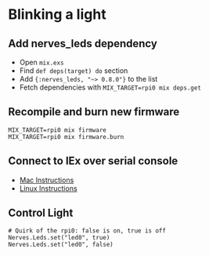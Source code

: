 Blinking a light
================

## Add nerves_leds dependency

* Open `mix.exs`
* Find `def deps(target) do` section
* Add `{:nerves_leds, "~> 0.8.0"}` to the list
* Fetch dependencies with `MIX_TARGET=rpi0 mix deps.get`

## Recompile and burn new firmware

```
MIX_TARGET=rpi0 mix firmware
MIX_TARGET=rpi0 mix firmware.burn
```

## Connect to IEx over serial console

* [Mac Instructions](console/mac.md)
* [Linux Instructions](console/linux.md)

## Control Light

```
# Quirk of the rpi0: false is on, true is off
Nerves.Leds.set("led0", true)
Nerves.Leds.set("led0", false)
```
